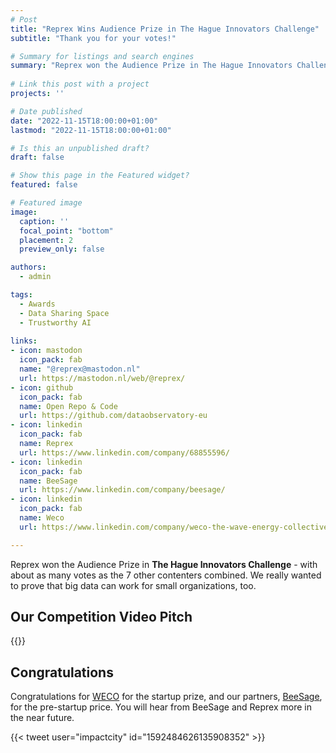 ```yaml
---
# Post
title: "Reprex Wins Audience Prize in The Hague Innovators Challenge"
subtitle: "Thank you for your votes!"

# Summary for listings and search engines
summary: "Reprex won the Audience Prize in The Hague Innovators Challenge - with about as many votes as the 7 other contenters combined. We really wanted to prove that big data can work for small organizations, too."
 
# Link this post with a project
projects: ''

# Date published
date: "2022-11-15T18:00:00+01:00"
lastmod: "2022-11-15T18:00:00+01:00"

# Is this an unpublished draft?
draft: false

# Show this page in the Featured widget?
featured: false

# Featured image
image:
  caption: ''
  focal_point: "bottom"
  placement: 2
  preview_only: false

authors:
  - admin

tags:
  - Awards
  - Data Sharing Space
  - Trustworthy AI
  
links:
- icon: mastodon
  icon_pack: fab
  name: "@reprex@mastodon.nl"
  url: https://mastodon.nl/web/@reprex/
- icon: github
  icon_pack: fab
  name: Open Repo & Code
  url: https://github.com/dataobservatory-eu
- icon: linkedin
  icon_pack: fab
  name: Reprex
  url: https://www.linkedin.com/company/68855596/
- icon: linkedin
  icon_pack: fab
  name: BeeSage
  url: https://www.linkedin.com/company/beesage/
- icon: linkedin
  icon_pack: fab
  name: Weco
  url: https://www.linkedin.com/company/weco-the-wave-energy-collective/

---
```


Reprex won the Audience Prize in **The Hague Innovators Challenge** - with about as many votes as the 7 other contenters combined. We really wanted to prove that big data can work for small organizations, too.

## Our Competition Video Pitch
{{<youtube bgp-n55TKCk>}}

## Congratulations

Congratulations for [WECO](https://www.joinweco.nl/en-gb) for the startup prize, and our partners, [BeeSage](https://greendeal.dataobservatory.eu/post/2022-10-31_beesage/), for the pre-startup price.  You will hear from BeeSage and Reprex more in the near future.

{{< tweet user="impactcity" id="1592484626135908352" >}}


